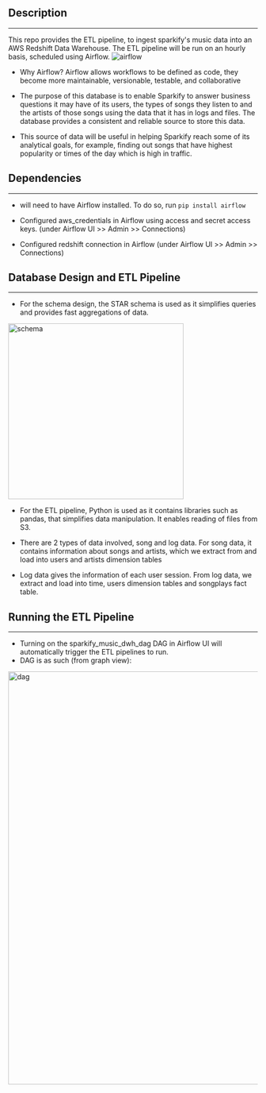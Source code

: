 ## Description
---
This repo provides the ETL pipeline, to ingest sparkify's music data into an AWS Redshift Data Warehouse. The ETL pipeline will be run on an hourly basis, scheduled using Airflow.
![airflow](https://github.com/user-attachments/assets/4c374fe0-ba5a-459b-80be-ef0561d46d82)


* Why Airflow? Airflow allows workflows to be defined as code, they become more maintainable, versionable, testable, and collaborative

* The purpose of this database is to enable Sparkify to answer business questions it may have of its users, the types of songs they listen to and the artists of those songs using the data that it has in logs and files. The database provides a consistent and reliable source to store this data.

* This source of data will be useful in helping Sparkify reach some of its analytical goals, for example, finding out songs that have highest popularity or times of the day which is high in traffic.

## Dependencies
---
*  will need to have Airflow installed. To do so, run `pip install airflow`

* Configured aws_credentials in Airflow using access and secret access keys. (under Airflow UI >> Admin >> Connections)

* Configured redshift connection in Airflow (under Airflow UI >> Admin >> Connections)

## Database Design and ETL Pipeline
---
* For the schema design, the STAR schema is used as it simplifies queries and provides fast aggregations of data.
<img width="354" alt="schema" src="https://github.com/user-attachments/assets/c487ac8a-c97b-47fb-b391-92e9e4f2da01" />


* For the ETL pipeline, Python is used as it contains libraries such as pandas, that simplifies data manipulation. It enables reading of files from S3.

* There are 2 types of data involved, song and log data. For song data, it contains information about songs and artists, which we extract from and load into users and artists dimension tables

* Log data gives the information of each user session. From log data, we extract and load into time, users dimension tables and songplays fact table.

## Running the ETL Pipeline
---
* Turning on the sparkify_music_dwh_dag DAG in Airflow UI will automatically trigger the ETL pipelines to run.
* DAG is as such (from graph view):
<img width="832" alt="dag" src="https://github.com/user-attachments/assets/c3004a1d-adaf-4546-aa86-89d315c37b5a" />

